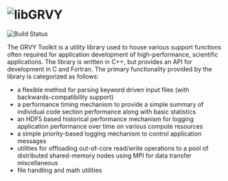 ![libGRVY](https://raw.githubusercontent.com/hpcsi/grvy/master/doxygen/images/grvy-small.png) 
===================

![Build Status](https://github.com/hpcsi/grvy/workflows/libGRVY%20CI/badge.svg?branch=main)

The GRVY Toolkit is a utility library used to house various support
functions often required for application development of
high-performance, scientific applications. The library is written in
C++, but provides an API for development in C and Fortran. The primary
functionality provided by the library is categorized as follows:

* a flexible method for parsing keyword driven input files (with
  backwards-compatibility support)
* a performance timing mechanism to provide a simple summary of
  individual code section performance along with basic statistics
* an HDF5 based historical performance mechanism for logging
  application performance over time on various compute resources
* a simple priority-based logging mechanism to control application
  messages
* utilities for offloading out-of-core read/write operations to a pool
  of distributed shared-memory nodes using MPI for data transfer
  miscellaneous 
* file handling and math utilities
